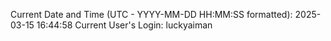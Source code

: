 Current Date and Time (UTC - YYYY-MM-DD HH:MM:SS formatted): 2025-03-15 16:44:58
Current User's Login: luckyaiman
